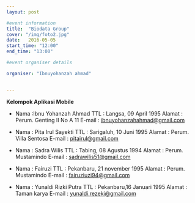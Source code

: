 ```yaml
---
layout: post

#event information
title:  "Biodata Group"
cover: "/img/foto2.jpg"
date:   2016-05-05
start_time: "12:00"
end_time: "13:00"

#event organiser details

organiser: "Ibnuyohanzah ahmad"


---
```

**Kelompok Aplikasi Mobile**
- Nama		:Ibnu Yohanzah Ahmad
TTL		    : Langsa, 09 April 1995
Alamat		: Perum. Genting II No A 11
E-mail		: ibnuyohanzahahmad@gmail.com

- Nama		: Pita Irul Sayekti
TTL	    	: Sarigaluh, 10 Juni 1995
Alamat		: Perum. Villa Sentosa
E-mail		: pitairul@gmail.com

- Nama 		: Sadra Wilis
TTL	    	: Tabing, 08 Agustus 1994
Alamat		: Perum. Mustamindo
E-mail		: sadrawilis51@gmail.com

- Nama 		: Fairuzi
TTL		    : Pekanbaru, 21 november 1995
Alamat 		: Perum. Mustamindo
E-mail		: fairuziuzi94@gmail.com

- Nama 		: Yunaldi Rizki Putra
TTL		    : Pekanbaru,16 Januari 1995
Alamat		: Taman karya
E-mail		: yunaldi.rezeki@gmail.com
